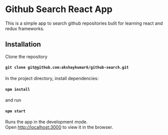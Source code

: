 # Github Search React App

This is a simple app to search github repositories bulit for learning react and redux frameworks.

## Installation 

Clone the repository

#### `git clone git@github.com:akshaykumar6/github-search.git`

In the project directory, install dependencies:

#### `npm install`

and run 

#### `npm start`

Runs the app in the development mode.<br> 
Open [http://localhost:3000](http://localhost:3000) to view it in the browser.